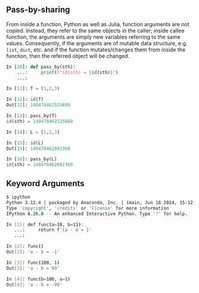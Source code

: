## Pass-by-sharing
From inside a function, Python as well as Julia, function arguments are not copied. Instead,
they refer to the same objects in the caller; inside callee function, the arguments are simply
new variables referring to the same values. Consequently, if the arguments are of mutable data
structure, e.g. `list`, `dict`, etc. and if the function mutates/changes them from inside the
function, then the referred object will be changed.

```python
In [10]: def pass_by(sth):
    ...:     print(f"id(sth) = {id(sth)}")
    ...:

In [11]: T = (1,2,3)

In [12]: id(T)
Out[12]: 140478462525888

In [13]: pass_by(T)
id(sth) = 140478462525888

In [14]: L = [1,2,3]

In [15]: id(L)
Out[15]: 140478462802368

In [16]: pass_by(L)
id(sth) = 140478462802368
```


## Keyword Arguments
```bash
$ ipython
Python 3.12.4 | packaged by Anaconda, Inc. | (main, Jun 18 2024, 15:12:24) [GCC 11.2.0]
Type 'copyright', 'credits' or 'license' for more information
IPython 8.26.0 -- An enhanced Interactive Python. Type '?' for help.

In [1]: def func(a=10, b=11):
   ...:     return f'{a - b = }'
   ...:

In [2]: func()
Out[2]: 'a - b = -1'

In [3]: func(100, 1)
Out[3]: 'a - b = 99'

In [4]: func(b=100, a=1)
Out[4]: 'a - b = -99'
```
